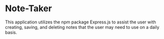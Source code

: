 # Note-Taker
This application utilizes the npm package Express.js to assist the user with creating, saving, and deleting notes that the user may need to use on a daily basis.
